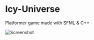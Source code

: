 # Icy-Universe
Platformer game made with SFML & C++

![Screenshot](https://i.imgur.com/VgXpAcp.png)
